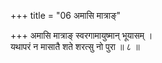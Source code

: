 +++
title = "06 अमासि मात्राङ्"

+++
अमासि मात्राङ् स्वरगामायुष्मान् भूयासम् ।  
यथापरं न मासातै शते शरत्सु नो पुरा ॥ ८ ॥